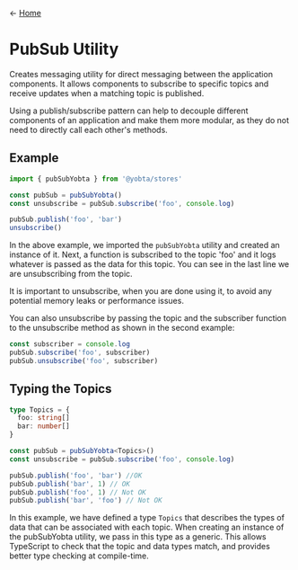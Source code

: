 &larr; [Home](../../../README.md)

# PubSub Utility

Creates messaging utility for direct messaging between the application components. It allows components to subscribe to specific topics and receive updates when a matching topic is published.

Using a publish/subscribe pattern can help to decouple different components of an application and make them more modular, as they do not need to directly call each other's methods.

## Example

```js
import { pubSubYobta } from '@yobta/stores'

const pubSub = pubSubYobta()
const unsubscribe = pubSub.subscribe('foo', console.log)

pubSub.publish('foo', 'bar')
unsubscribe()
```

In the above example, we imported the `pubSubYobta` utility and created an instance of it. Next, a function is subscribed to the topic 'foo' and it logs whatever is passed as the data for this topic. You can see in the last line we are unsubscribing from the topic.

It is important to unsubscribe, when you are done using it, to avoid any potential memory leaks or performance issues.

You can also unsubscribe by passing the topic and the subscriber function to the unsubscribe method as shown in the second example:

```js
const subscriber = console.log
pubSub.subscribe('foo', subscriber)
pubSub.unsubscribe('foo', subscriber)
```

## Typing the Topics

```ts
type Topics = {
  foo: string[]
  bar: number[]
}

const pubSub = pubSubYobta<Topics>()
const unsubscribe = pubSub.subscribe('foo', console.log)

pubSub.publish('foo', 'bar') //OK
pubSub.publish('bar', 1) // OK
pubSub.publish('foo', 1) // Not OK
pubSub.publish('bar', 'foo') // Not OK
```

In this example, we have defined a type `Topics` that describes the types of data that can be associated with each topic. When creating an instance of the pubSubYobta utility, we pass in this type as a generic. This allows TypeScript to check that the topic and data types match, and provides better type checking at compile-time.

